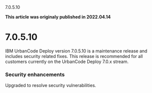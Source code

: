 





7.0.5.10

**This article was originaly published in 2022.04.14**


7.0.5.10
========




IBM UrbanCode Deploy version 7.0.5.10 is a maintenance release and includes security related fixes. This release is recommended for all customers currently on the UrbanCode Deploy 7.0.x stream.

### Security enhancements


Upgraded to resolve security vulnerabilities.




